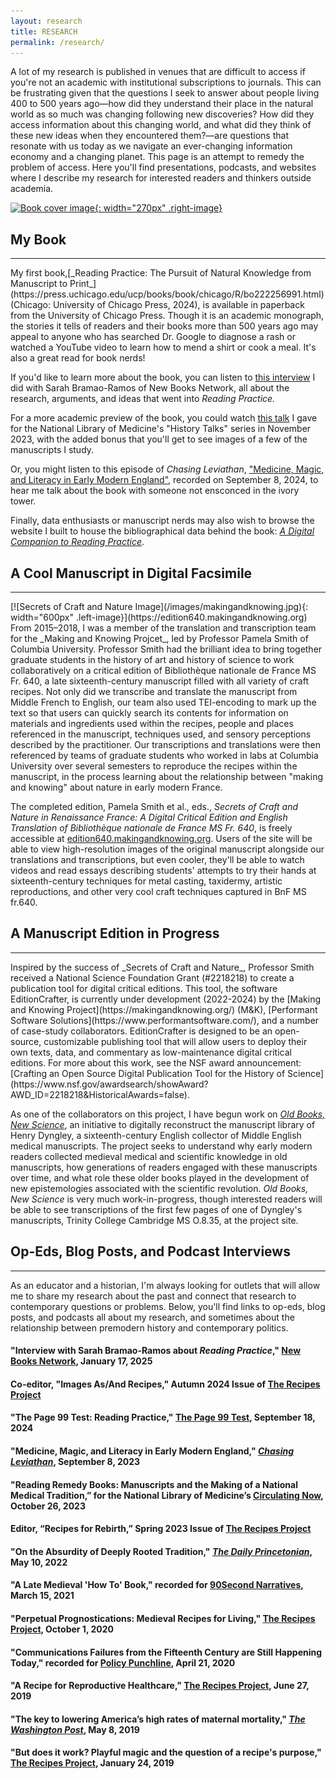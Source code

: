 ```yaml
---
layout: research
title: RESEARCH
permalink: /research/
---
```


A lot of my research is published in venues that are difficult to access if you're not an academic
with institutional subscriptions to journals. This can be frustrating given that the questions I seek
to answer about people living 400 to 500 years ago—how did they understand their place in the natural world as
so much was changing following new discoveries? How did they access information about this changing world,
and what did they think of these new ideas when they encountered them?—are questions that resonate
with us today as we navigate an ever-changing information economy and a changing planet. This page
is an attempt to remedy the problem of access. Here you'll find presentations, podcasts, and websites where I describe my research for interested
readers and thinkers outside academia. 

[![Book cover image](https://press.uchicago.edu/dam/ucp/books/jacket/978/02/26/83/9780226834894.jpg){: width="270px" .right-image}](https://press.uchicago.edu/ucp/books/book/chicago/R/bo222256991.html)
## My Book
<hr>
My first book,[_Reading Practice: The Pursuit of Natural Knowledge from Manuscript to Print_](https://press.uchicago.edu/ucp/books/book/chicago/R/bo222256991.html) (Chicago: University of Chicago Press, 2024),
is available in paperback from the University of Chicago Press. Though it is an academic monograph,
the stories it tells of readers and their books more than 500 years ago may appeal to anyone
who has searched Dr. Google to diagnose a rash or watched a YouTube video to learn how to 
mend a shirt or cook a meal. It's also a great read for book nerds!

If you'd like to learn more about the book, you can listen to [this interview](https://newbooksnetwork.com/reading-practice) I did with Sarah
Bramao-Ramos of New Books Network, all about the research, arguments, and ideas that went into _Reading Practice._

For a more academic preview of the book, you could watch [this talk](https://videocast.nih.gov/watch=48702) I gave for
the National Library of Medicine's "History Talks" series in November 2023, with the added bonus that you'll get to see images of a few of the manuscripts I study.

Or, you might listen to
this episode of _Chasing Leviathan_, ["Medicine, Magic, and Literacy in Early Modern England"](https://youtube.com/@chasingleviathan?si=gKkajgW0_k8JXAs3), 
recorded on September 8, 2024, to hear me talk about the book with someone not ensconced in the ivory tower. 

Finally, data enthusiasts or 
manuscript nerds may also wish to browse the website I built to house the bibliographical data behind the book: [_A Digital Companion to Reading Practice_](https://readingpractice.github.io).

## A Cool Manuscript in Digital Facsimile
<hr>
[![Secrets of Craft and Nature Image](/images/makingandknowing.jpg){: width="600px" .left-image}](https://edition640.makingandknowing.org) From 2015–2018, I was a member of the translation and transcription team for the _Making and Knowing Projcet_, led by
Professor Pamela Smith of Columbia University. Professor Smith had the brilliant idea to bring together
graduate students in the history of art and history of science to work collaboratively on a critical edition of 
Bibliothèque nationale de France MS Fr. 640, a late sixteenth-century manuscript filled with all variety of
craft recipes. Not only did we transcribe and translate the manuscript from Middle French to English, our team also
used TEI-encoding to mark up the text so that users can quickly search its contents for information on materials and
ingredients used within the recipes, people and places referenced in the manuscript, techniques used, and sensory perceptions
described by the practitioner. Our transcriptions and translations were then referenced by teams of 
graduate students who worked in labs at Columbia University over several semesters to reproduce the recipes
within the manuscript, in the process learning about the relationship between "making and knowing" about nature
in early modern France.

The completed edition, Pamela Smith et al., eds., _Secrets of Craft and Nature in Renaissance France: A Digital Critical Edition and English
Translation of Bibliothèque nationale de France MS Fr. 640_, is freely accessible at [edition640.makingandknowing.org](https://edition640.makingandknowing.org). 
Users of the site will be able to view high-resolution images of the original manuscript alongside our translations 
and transcriptions, but even cooler, they'll be able to watch videos and read essays describing students' attempts to
try their hands at sixteenth-century techniques for metal casting, taxidermy, artistic reproductions, and other very cool craft
techniques captured in BnF MS fr.640.


## A Manuscript Edition in Progress
<hr>
Inspired by the success of _Secrets of Craft and Nature_, Professor Smith received a National Science Foundation Grant (#2218218) to
create a publication tool for digital critical editions. This tool, the software EditionCrafter, is currently under development (2022-2024) by the 
[Making and Knowing Project](https://makingandknowing.org/) (M&K), [Performant Software Solutions](https://www.performantsoftware.com/), 
and a number of case-study collaborators. EditionCrafter is designed to be an open-source, customizable 
publishing tool that will allow users to deploy their own texts, data, and commentary as 
low-maintenance digital critical editions. For more about this work, see the NSF award 
announcement: [Crafting an Open Source Digital Publication Tool for the History of Science](https://www.nsf.gov/awardsearch/showAward?AWD_ID=2218218&HistoricalAwards=false). 

As one of the collaborators on this project, I have begun work on [_Old Books, New Science_](https://cu-mkp.github.io/dyngleyfamily-editioncrafter-website/),
an initiative to digitally reconstruct the manuscript library of Henry Dyngley, a sixteenth-century English collector of Middle English medical manuscripts. 
The project seeks to understand why early modern readers collected medieval medical and scientific knowledge in old manuscripts, how generations of readers 
engaged with these manuscripts over time, and what role these older books played in the development of new epistemologies associated with the scientific revolution.
_Old Books, New Science_ is very much  work-in-progress, though interested readers will be able to see transcriptions of the first
few pages of one of Dyngley's manuscripts, Trinity College Cambridge MS O.8.35, at the project site.

## Op-Eds, Blog Posts, and Podcast Interviews
<hr>
As an educator and a historian, I'm always looking for outlets that will allow me to share 
my research about the past and connect that research to contemporary questions or problems. Below, you'll find 
links to op-eds, blog posts, and podcasts all about my research, and sometimes about the relationship between premodern history and contemporary politics.

#### "Interview with Sarah Bramao-Ramos about _Reading Practice_," [New Books Network](https://newbooksnetwork.com/reading-practice), January 17, 2025

#### Co-editor, "Images As/And Recipes," Autumn 2024 Issue of [The Recipes Project](https://recipes.hypotheses.org/autumn-2024)

#### "The Page 99 Test: Reading Practice," [The Page 99 Test](http://page99test.blogspot.com/2024/09/melissa-reynoldss-reading-practice.html), September 18, 2024

#### "Medicine, Magic, and Literacy in Early Modern England," [_Chasing Leviathan_](https://youtube.com/@chasingleviathan?si=gKkajgW0_k8JXAs3), September 8, 2023

#### "Reading Remedy Books: Manuscripts and the Making of a National Medical Tradition,” for the National Library of Medicine’s [Circulating Now](https://circulatingnow.nlm.nih.gov/2023/10/26/reading-remedy-books-manuscripts-and-the-making-of-a-national-medical-tradition/), October 26, 2023

#### Editor, “Recipes for Rebirth,” Spring 2023 Issue of [The Recipes Project](https://recipes.hypotheses.org/spring-2023)

#### "On the Absurdity of Deeply Rooted Tradition," [_The Daily Princetonian_](https://www.dailyprincetonian.com/article/2022/05/history-abortion-rooted-tradition-absurd-scholar), May 10, 2022

#### "A Late Medieval 'How To' Book," recorded for [90Second Narratives](https://www.buzzsprout.com/925213/8138773), March 15, 2021

#### "Perpetual Prognostications: Medieval Recipes for Living," [The Recipes Project](https://recipes.hypotheses.org/17522), October 1, 2020

#### "Communications Failures from the Fifteenth Century are Still Happening Today," recorded for [Policy Punchline](https://www.policypunchline.com/episodes/2020/4/21/melissa-reynolds), April 21, 2020

#### "A Recipe for Reproductive Healthcare," [The Recipes Project](https://recipes.hypotheses.org/15134), June 27, 2019

#### "The key to lowering America’s high rates of maternal mortality," [_The Washington Post_](https://www.washingtonpost.com/outlook/2019/05/09/key-lowering-americas-high-rates-maternal-mortality/), May 8, 2019

#### "But does it work? Playful magic and the question of a recipe's purpose," [The Recipes Project](https://recipes.hypotheses.org/14220), January 24, 2019

